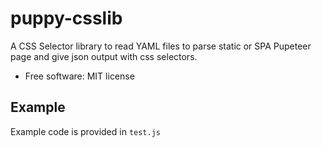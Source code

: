  puppy-csslib
===========

A CSS Selector library to read YAML files to parse static or SPA Pupeteer page and give json output with css selectors.

- Free software: MIT license

## Example

Example code is provided in `test.js`
